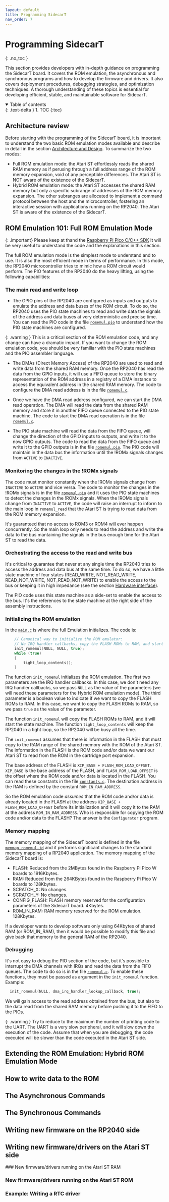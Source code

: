 ```yaml
---
layout: default
title: Programming SidecarT
nav_order: 7
---
```


# Programming SidecarT
{: .no_toc }

This section provides developers with in-depth guidance on programming the SidecarT board. It covers the ROM emulation, the asynchronous and synchronous programs and how to develop the firmware and drivers. It also covers deployment procedures, debugging strategies, and optimization techniques. A thorough understanding of these topics is essential for developing efficient, stable, and maintainable software for SidecarT.

<details open markdown="block">
  <summary>
    Table of contents
  </summary>
  {: .text-delta }
1. TOC
{:toc}
</details>

## Architecture review

Before starting with the programming of the SidecarT board, it is important to understand the two basic ROM emulation modes available and describe in detail in the section [Architecture and Design](/architecture_and_design/#the-sidecart-board-from-the-atari-st-perspective). To summarize the two modes:

- Full ROM emulation mode: the Atari ST effortlessly reads the shared RAM memory as if perusing through a full address range of the ROM memory expansion, void of any perceptible differences. The Atari ST is NOT aware of the existence of the SidecarT.
- Hybrid ROM emulation mode: the Atari ST accesses the shared RAM memory but only a specific subrange of addresses of the ROM memory expansion. The other subranges are allocated to implement a command protocol between the host and the microcontroller, fostering an interactive session with applications running on the RP2040. The Atari ST is aware of the existence of the SidecarT.

## ROM Emulation 101: Full ROM Emulation Mode

{: .important}
Please keep at thand the [Raspberry Pi Pico C/C++ SDK](https://datasheets.raspberrypi.com/pico/raspberry-pi-pico-c-sdk.pdf) It will be very useful to understand the code and the explanations in this section.

The full ROM emulation mode is the simplest mode to understand and to use. It is also the most efficient mode in terms of performance. In this mode, the RP2040 microcontroller tries to mimic how a ROM circuit would perform. The PIO features of the RP2040 do the heavy lifting, using the following capabilities:

### The main read and write loop

- The GPIO pins of the RP2040 are configured as inputs and outputs to emulate the address and data buses of the ROM circuit. To do so, the RP2040 uses the PIO state machines to read and write data the signals of the address and data buses at very deterministic and precise time. You can read the PIO code in the file [`romemul.pio`](https://github.com/sidecartridge/atarist-sidecart-raspberry-pico/blob/d2e7a2183a06a3a33a59dd23e89b5a2de5f59de5/romemul/`romemul.pio`#L62C1-L95C1) to understand how the PIO state machines are configured. 

{: .warning }
This is a critical section of the ROM emulation code, and any change can have a dramatic impact. If you want to change the ROM emulation code, you should be very familiar with the PIO state machines and the PIO assembler language.

- The DMAs (Direct Memory Access) of the RP2040 are used to read and write data from the shared RAM memory. Once the RP2040 has read the data from the GPIO inputs, it will use a FIFO queue to store the binary representation of the ROM address in a registry of a DMA instance to access the equivalent address in the shared RAM memory. The code to configure the DMA read address is in the file [`romemul.c`](https://github.com/sidecartridge/atarist-sidecart-raspberry-pico/blob/d2e7a2183a06a3a33a59dd23e89b5a2de5f59de5/romemul/`romemul.c`#L156C1-L170C15).

- Once we have the DMA read address configured, we can start the DMA read operation. The DMA will read the data from the shared RAM memory and store it in another FIFO queue connected to the PIO state machine. The code to start the DMA read operation is in the file [`romemul.c`](https://github.com/sidecartridge/atarist-sidecart-raspberry-pico/blob/d2e7a2183a06a3a33a59dd23e89b5a2de5f59de5/romemul/`romemul.c`#L138C1-L154C16).

- The PIO state machine will read the data from the FIFO queue, will change the direction of the GPIO inputs to outputs, and write it to the now GPIO outputs. The code to read the data from the FIFO queue and write it to the GPIO outputs is in the file [`romemul.pio`](https://github.com/sidecartridge/atarist-sidecart-raspberry-pico/blob/d2e7a2183a06a3a33a59dd23e89b5a2de5f59de5/romemul/`romemul.pio`#L96C1-L123C6). The PIO code will maintain in the data bus the information until the !ROMx signals changes from `ACTIVE` to `INACTIVE`.

### Monitoring the changes in the !ROMx signals

The code must monitor constantly when the !ROMx signals change from `INACTIVE` to `ACTIVE` and vice versa. The code to monitor the changes in the !ROMx signals is in the file [`romemul.pio`](https://github.com/sidecartridge/atarist-sidecart-raspberry-pico/blob/d2e7a2183a06a3a33a59dd23e89b5a2de5f59de5/romemul/`romemul.pio`#L42C1-L60C1) and it uses the PIO state machines to detect the changes in the !ROMx signals. When the !ROMx signals change from `INACTIVE` to `ACTIVE`, the code will raise an interrupt to inform to the main loop in `romemul_read` that the Atari ST is trying to read data from the ROM memory expansion.

It's guaranteed that no access to ROM3 or ROM4 will ever happen concurrently. So the main loop only needs to read the address and write the data to the bus mantaining the signals in the bus enough time for the Atari ST to read the data.

### Orchestrating the access to the read and write bus

It's critical to guarantee that never at any single time the RP2040 tries to access the address and data bus at the same time. To do so, we have a little state machine of four states (READ_WRITE, NOT_READ_WRITE, READ_NOT_WRITE, NOT_READ_NOT_WRITE) to enable the access to the bus or keeping it in high impedance (see the section [Hardware interface](https://github.com/sidecartridge/atarist-sidecart-raspberry-pico/blob/d2e7a2183a06a3a33a59dd23e89b5a2de5f59de5/romemul/`romemul.pio`#L42C1-L60C1)).

The PIO code uses this state machine as a side-set to enable the access to the bus. It's the references to the state machine at the right side of the assembly instructions.

### Initializing the ROM emulation

In the [`main.c`](https://github.com/sidecartridge/atarist-sidecart-raspberry-pico/blob/main/romemul/`main.c`) is where the full Emulation initializes. The code is:

```c
    // Canonical way to initialize the ROM emulator:
    // No IRQ handler callbacks, copy the FLASH ROMs to RAM, and start the state machine
    init_romemul(NULL, NULL, true);
    while (true)
    {
        tight_loop_contents();
    }
``` 

The function `init_romemul` initializes the ROM emulation. The first two parameters are the IRQ handler callbacks. In this case, we don't need any IRQ handler callbacks, so we pass `NULL` as the value of the parameters (we will need these parameters for the Hybrid ROM emulation mode). The third parameter is a boolean value to indicate if we want to copy the FLASH ROMs to RAM. In this case, we want to copy the FLASH ROMs to RAM, so we pass `true` as the value of the parameter.

The function `init_romemul` will copy the FLASH ROMs to RAM, and it will start the state machine. The function `tight_loop_contents` will keep the RP2040 in a tight loop, so the RP2040 will be busy all the time.

The `init_romemul` assumes that there is information in the FLASH that must copy to the RAM range of the shared memory with the ROM of the Atari ST. The information in the FLASH is the ROM code and/or data we want our Atari ST to read from the ROM in the cartridge port expansion.

The base address of the FLASH is `XIP_BASE + FLASH_ROM_LOAD_OFFSET`. `XIP_BASE` is the base address of the FLASH, and `FLASH_ROM_LOAD_OFFSET` is the offset where the ROM code and/or data is located in the FLASH. You can read these constants in the file [`constants.c`](https://github.com/sidecartridge/atarist-sidecart-raspberry-pico/blob/main/romemul/`constants.c`). The destination address in the RAM is defined by the constant `ROM_IN_RAM_ADDRESS`.

So the ROM emulation code *assumes* that the ROM code and/or data is already located in the FLASH at the address `XIP_BASE + FLASH_ROM_LOAD_OFFSET` before its initialization and it will copy it to the RAM at the address `ROM_IN_RAM_ADDRESS`. Who is responsible for copying the ROM code and/or data to the FLASH? The answer is the `Configurator` program. 

### Memory mapping

The memory mapping of the SidecarT board is defined in the file [`memmap_romemul.id`](https://github.com/sidecartridge/atarist-sidecart-raspberry-pico/blob/main/romemul/memmap_romemul.ld) and it performs significant changes to the standard memory mapping of a RP2040 application. The memory mapping of the SidecarT board is:
- FLASH: Reduced from the 2MBytes found in the Raspberry Pi Pico W boards to 1916Kbytes.
- RAM: Reduced from the 264KBytes found in the Raspberry Pi Pico W boards to 128Kbytes.
- SCRATCH_X: No changes.
- SCRATCH_Y: No changes.
- CONFIG_FLASH: FLASH memory reserved for the configuration parameters of the SidecarT board. 4Kbytes.
- ROM_IN_RAM: RAM memory reserved for the ROM emulation. 128Kbytes.

If a developer wants to develop software only using 64Kbytes of shared RAM (or ROM_IN_RAM), then it would be possible to modify this file and give back that memory to the general RAM of the RP2040.

### Debugging

It's not easy to debug the PIO section of the code, but it's possible to interrupt the DMA channels with IRQs and read the data from the FIFO queues. The code to do so is in the file [`romemul.c`](https://github.com/sidecartridge/atarist-sidecart-raspberry-pico/blob/d2e7a2183a06a3a33a59dd23e89b5a2de5f59de5/romemul/`romemul.c`#L27C1-L52C2). To enable these functions, they must be passed as argument in the `init_romemul` function. Example:

```c
  init_romemul(NULL, dma_irq_handler_lookup_callback, true);
```

We will gain access to the read address obtained from the bus, but also to the data read from the shared RAM memory before pushing it to the FIFO to the PIOs.

{: .warning }
Try to reduce to the maximum the number of printing code to the UART. The UART is a very slow peripheral, and it will slow down the execution of the code. Assume that when you are debugging, the code executed will be slower than the code executed in the Atari ST side.

## Extending the ROM Emulation: Hybrid ROM Emulation Mode

## How to write data to the ROM

## The Asynchronous Commands

## The Synchronous Commands

## Writing new firmware on the RP2040 side

## Writing new firmware/drivers on the Atari ST side 

### New firmware/drivers running on the Atari ST RAM

### New firmware/drivers running on the Atari ST ROM

### Example: Writing a RTC driver

